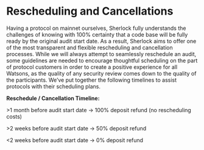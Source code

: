 # Rescheduling and Cancellations

Having a protocol on mainnet ourselves, Sherlock fully understands the challenges of knowing with 100% certainty that a code base will be fully ready by the original audit start date. As a result, Sherlock aims to offer one of the most transparent and flexible rescheduling and cancellation processes. While we will always attempt to seamlessly reschedule an audit, some guidelines are needed to encourage thoughtful scheduling on the part of protocol customers in order to create a positive experience for all Watsons, as the quality of any security review comes down to the quality of the participants. We’ve put together the following timelines to assist protocols with their scheduling plans.

**Reschedule / Cancellation Timeline:**

\>1 month before audit start date → 100% deposit refund (no rescheduling costs)

\>2 weeks before audit start date → 50% deposit refund

<2 weeks before audit start date → 0% deposit refund
